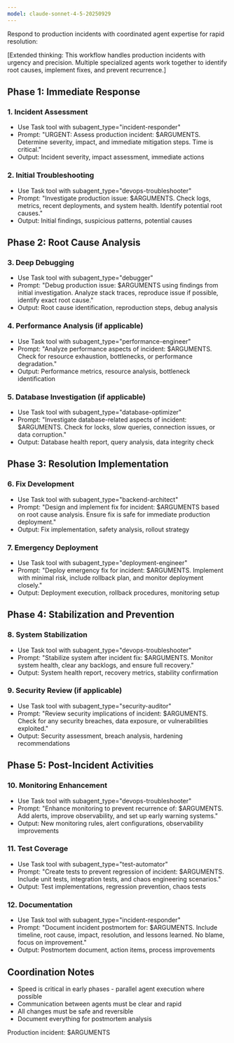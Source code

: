 ```yaml
---
model: claude-sonnet-4-5-20250929
---
```


Respond to production incidents with coordinated agent expertise for rapid resolution:

[Extended thinking: This workflow handles production incidents with urgency and precision. Multiple specialized agents work together to identify root causes, implement fixes, and prevent recurrence.]

## Phase 1: Immediate Response

### 1. Incident Assessment
- Use Task tool with subagent_type="incident-responder"
- Prompt: "URGENT: Assess production incident: $ARGUMENTS. Determine severity, impact, and immediate mitigation steps. Time is critical."
- Output: Incident severity, impact assessment, immediate actions

### 2. Initial Troubleshooting
- Use Task tool with subagent_type="devops-troubleshooter"
- Prompt: "Investigate production issue: $ARGUMENTS. Check logs, metrics, recent deployments, and system health. Identify potential root causes."
- Output: Initial findings, suspicious patterns, potential causes

## Phase 2: Root Cause Analysis

### 3. Deep Debugging
- Use Task tool with subagent_type="debugger"
- Prompt: "Debug production issue: $ARGUMENTS using findings from initial investigation. Analyze stack traces, reproduce issue if possible, identify exact root cause."
- Output: Root cause identification, reproduction steps, debug analysis

### 4. Performance Analysis (if applicable)
- Use Task tool with subagent_type="performance-engineer"
- Prompt: "Analyze performance aspects of incident: $ARGUMENTS. Check for resource exhaustion, bottlenecks, or performance degradation."
- Output: Performance metrics, resource analysis, bottleneck identification

### 5. Database Investigation (if applicable)
- Use Task tool with subagent_type="database-optimizer"
- Prompt: "Investigate database-related aspects of incident: $ARGUMENTS. Check for locks, slow queries, connection issues, or data corruption."
- Output: Database health report, query analysis, data integrity check

## Phase 3: Resolution Implementation

### 6. Fix Development
- Use Task tool with subagent_type="backend-architect"
- Prompt: "Design and implement fix for incident: $ARGUMENTS based on root cause analysis. Ensure fix is safe for immediate production deployment."
- Output: Fix implementation, safety analysis, rollout strategy

### 7. Emergency Deployment
- Use Task tool with subagent_type="deployment-engineer"
- Prompt: "Deploy emergency fix for incident: $ARGUMENTS. Implement with minimal risk, include rollback plan, and monitor deployment closely."
- Output: Deployment execution, rollback procedures, monitoring setup

## Phase 4: Stabilization and Prevention

### 8. System Stabilization
- Use Task tool with subagent_type="devops-troubleshooter"
- Prompt: "Stabilize system after incident fix: $ARGUMENTS. Monitor system health, clear any backlogs, and ensure full recovery."
- Output: System health report, recovery metrics, stability confirmation

### 9. Security Review (if applicable)
- Use Task tool with subagent_type="security-auditor"
- Prompt: "Review security implications of incident: $ARGUMENTS. Check for any security breaches, data exposure, or vulnerabilities exploited."
- Output: Security assessment, breach analysis, hardening recommendations

## Phase 5: Post-Incident Activities

### 10. Monitoring Enhancement
- Use Task tool with subagent_type="devops-troubleshooter"
- Prompt: "Enhance monitoring to prevent recurrence of: $ARGUMENTS. Add alerts, improve observability, and set up early warning systems."
- Output: New monitoring rules, alert configurations, observability improvements

### 11. Test Coverage
- Use Task tool with subagent_type="test-automator"
- Prompt: "Create tests to prevent regression of incident: $ARGUMENTS. Include unit tests, integration tests, and chaos engineering scenarios."
- Output: Test implementations, regression prevention, chaos tests

### 12. Documentation
- Use Task tool with subagent_type="incident-responder"
- Prompt: "Document incident postmortem for: $ARGUMENTS. Include timeline, root cause, impact, resolution, and lessons learned. No blame, focus on improvement."
- Output: Postmortem document, action items, process improvements

## Coordination Notes
- Speed is critical in early phases - parallel agent execution where possible
- Communication between agents must be clear and rapid
- All changes must be safe and reversible
- Document everything for postmortem analysis

Production incident: $ARGUMENTS